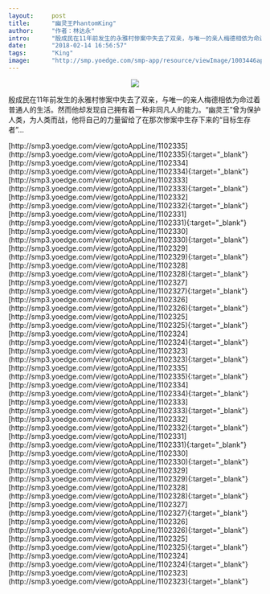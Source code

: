 ```yaml
---
layout:     post
title:      "幽灵王PhantomKing"
author:     "作者：林达永"
intro:      "殷成民在11年前发生的永雅村惨案中失去了双亲，与唯一的亲人梅德相依为命过着普通人的生活。然而他却发现自己拥有着一种非同凡人的能力。“幽灵王”曾为保护人类，为人类而战，他将自己的力量留给了在那次惨案中生存下来的“目标生存者”…"
date:       "2018-02-14 16:56:57"
tags:       "King"
image:      "http://smp.yoedge.com/smp-app/resource/viewImage/1003446appline.png"
---
```

<div style="text-align: center">
<p><img src="http://smp.yoedge.com/smp-app/resource/viewImage/1003446appline.png"/></p>
</div>
<p class="post-meta">
<span>殷成民在11年前发生的永雅村惨案中失去了双亲，与唯一的亲人梅德相依为命过着普通人的生活。然而他却发现自己拥有着一种非同凡人的能力。“幽灵王”曾为保护人类，为人类而战，他将自己的力量留给了在那次惨案中生存下来的“目标生存者”…</span>
</p>
[http://smp3.yoedge.com/view/gotoAppLine/1102335](http://smp3.yoedge.com/view/gotoAppLine/1102335){:target="_blank"}
[http://smp3.yoedge.com/view/gotoAppLine/1102334](http://smp3.yoedge.com/view/gotoAppLine/1102334){:target="_blank"}
[http://smp3.yoedge.com/view/gotoAppLine/1102333](http://smp3.yoedge.com/view/gotoAppLine/1102333){:target="_blank"}
[http://smp3.yoedge.com/view/gotoAppLine/1102332](http://smp3.yoedge.com/view/gotoAppLine/1102332){:target="_blank"}
[http://smp3.yoedge.com/view/gotoAppLine/1102331](http://smp3.yoedge.com/view/gotoAppLine/1102331){:target="_blank"}
[http://smp3.yoedge.com/view/gotoAppLine/1102330](http://smp3.yoedge.com/view/gotoAppLine/1102330){:target="_blank"}
[http://smp3.yoedge.com/view/gotoAppLine/1102329](http://smp3.yoedge.com/view/gotoAppLine/1102329){:target="_blank"}
[http://smp3.yoedge.com/view/gotoAppLine/1102328](http://smp3.yoedge.com/view/gotoAppLine/1102328){:target="_blank"}
[http://smp3.yoedge.com/view/gotoAppLine/1102327](http://smp3.yoedge.com/view/gotoAppLine/1102327){:target="_blank"}
[http://smp3.yoedge.com/view/gotoAppLine/1102326](http://smp3.yoedge.com/view/gotoAppLine/1102326){:target="_blank"}
[http://smp3.yoedge.com/view/gotoAppLine/1102325](http://smp3.yoedge.com/view/gotoAppLine/1102325){:target="_blank"}
[http://smp3.yoedge.com/view/gotoAppLine/1102324](http://smp3.yoedge.com/view/gotoAppLine/1102324){:target="_blank"}
[http://smp3.yoedge.com/view/gotoAppLine/1102323](http://smp3.yoedge.com/view/gotoAppLine/1102323){:target="_blank"}
[http://smp3.yoedge.com/view/gotoAppLine/1102335](http://smp3.yoedge.com/view/gotoAppLine/1102335){:target="_blank"}
[http://smp3.yoedge.com/view/gotoAppLine/1102334](http://smp3.yoedge.com/view/gotoAppLine/1102334){:target="_blank"}
[http://smp3.yoedge.com/view/gotoAppLine/1102333](http://smp3.yoedge.com/view/gotoAppLine/1102333){:target="_blank"}
[http://smp3.yoedge.com/view/gotoAppLine/1102332](http://smp3.yoedge.com/view/gotoAppLine/1102332){:target="_blank"}
[http://smp3.yoedge.com/view/gotoAppLine/1102331](http://smp3.yoedge.com/view/gotoAppLine/1102331){:target="_blank"}
[http://smp3.yoedge.com/view/gotoAppLine/1102330](http://smp3.yoedge.com/view/gotoAppLine/1102330){:target="_blank"}
[http://smp3.yoedge.com/view/gotoAppLine/1102329](http://smp3.yoedge.com/view/gotoAppLine/1102329){:target="_blank"}
[http://smp3.yoedge.com/view/gotoAppLine/1102328](http://smp3.yoedge.com/view/gotoAppLine/1102328){:target="_blank"}
[http://smp3.yoedge.com/view/gotoAppLine/1102327](http://smp3.yoedge.com/view/gotoAppLine/1102327){:target="_blank"}
[http://smp3.yoedge.com/view/gotoAppLine/1102326](http://smp3.yoedge.com/view/gotoAppLine/1102326){:target="_blank"}
[http://smp3.yoedge.com/view/gotoAppLine/1102325](http://smp3.yoedge.com/view/gotoAppLine/1102325){:target="_blank"}
[http://smp3.yoedge.com/view/gotoAppLine/1102324](http://smp3.yoedge.com/view/gotoAppLine/1102324){:target="_blank"}
[http://smp3.yoedge.com/view/gotoAppLine/1102323](http://smp3.yoedge.com/view/gotoAppLine/1102323){:target="_blank"}


